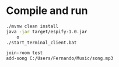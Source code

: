 
# Compile and run

```bash
./mvnw clean install
java -jar target/espify-1.0.jar
    o
./start_terminal_client.bat
```

```bash
join-room test
add-song C:/Users/Fernando/Music/song.mp3
```
